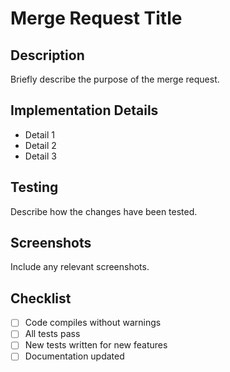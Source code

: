 # Merge Request Title
## Description
Briefly describe the purpose of the merge request.
## Implementation Details
- Detail 1
- Detail 2
- Detail 3
## Testing
Describe how the changes have been tested.
## Screenshots
Include any relevant screenshots.
## Checklist
- [ ] Code compiles without warnings
- [ ] All tests pass
- [ ] New tests written for new features
- [ ] Documentation updated

